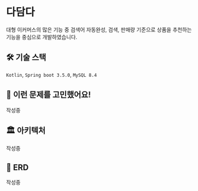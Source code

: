 # 다담다
대형 이커머스의 많은 기능 중 검색어 자동완성, 검색, 판매량 기준으로 상품을 추천하는 기능을 중심으로 개발하였습니다.

## 🛠 기술 스택
`Kotlin`, `Spring boot 3.5.0`, `MySQL 8.4`

## 🤔 이런 문제를 고민했어요!
작성중

## 🏛️ 아키텍처
작성중

## 🧾 ERD
작성중